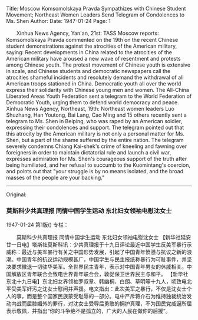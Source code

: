 Title: Moscow Komsomolskaya Pravda Sympathizes with Chinese Student Movement; Northeast Women Leaders Send Telegram of Condolences to Ms. Shen
Author:
Date: 1947-01-24
Page: 1

　　Xinhua News Agency, Yan'an, 21st: TASS Moscow reports: Komsomolskaya Pravda commented on the 19th on the recent Chinese student demonstrations against the atrocities of the American military, saying: Recent developments in China related to the atrocities of the American military have aroused a new wave of resentment and protests among Chinese youth. The protest movement of Chinese youth is extensive in scale, and Chinese students and democratic newspapers call the atrocities shameful incidents and resolutely demand the withdrawal of all American troops stationed in China. Democratic youth all over the world express their solidarity with Chinese young men and women. The All-China Liberated Areas Youth Federation sent a telegram to the World Federation of Democratic Youth, urging them to defend world democracy and peace.
    Xinhua News Agency, Northeast, 19th: Northeast women leaders Luo Shuzhang, Han Youtong, Bai Lang, Cao Ming and 15 others recently sent a telegram to Ms. Shen in Beiping, who was raped by an American soldier, expressing their condolences and support. The telegram pointed out that this atrocity by the American military is not only a personal matter for Ms. Shen, but a part of the shame suffered by the entire nation. The telegram severely condemns Chiang Kai-shek's crime of kneeling and fawning over foreigners in order to maintain dictatorial rule and launch a civil war, expresses admiration for Ms. Shen's courageous support of the truth after being humiliated, and her refusal to succumb to the Kuomintang's coercion, and points out that "your struggle is by no means isolated, and the broad masses of the people are your backing."



<hr /> 

Original: 


### 莫斯科少共真理报  同情中国学生运动  东北妇女领袖电慰沈女士

1947-01-24
第1版()
专栏：

　　莫斯科少共真理报
    同情中国学生运动
    东北妇女领袖电慰沈女士
    【新华社延安廿一日电】塔斯社莫斯科讯：少共真理报于十九日评论最近中国学生反美军暴行示威称：最近与美军暴行有关之中国形势发展，引起了中国青年愤懑与抗议之新的浪潮。中国青年的抗议运动规模甚广，中国学生与民主报纸称暴行为可耻事件，并坚决要求撤退一切驻华美军。全世界民主青年，表示对中国青年男女的休戚相关。中国解放区青年联合会致电世界青年联合会，敦促保卫世界民主与和平。
    【新华社东北十九日电】东北妇女界领袖罗叔章、韩幽桐、白朗、草明等十九人，顷致电北平受美军奸污之沈女士慰问并声援。电文指出：此次美军之暴行，不仅是沈女士个人的事，而是整个国家民族蒙受耻辱的一部分。电中严斥蒋介石为维持独裁统治发动内战而屈膝媚外的罪行，对沈女士受辱后勇敢的拥护真理，不为国民党威逼所屈表示敬佩，并指出“你的斗争绝不是孤立的，广大的人民在做你的后援”。
